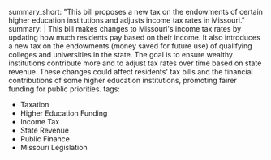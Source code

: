 summary_short: "This bill proposes a new tax on the endowments of certain higher education institutions and adjusts income tax rates in Missouri."
summary: |
  This bill makes changes to Missouri's income tax rates by updating how much residents pay based on their income. It also introduces a new tax on the endowments (money saved for future use) of qualifying colleges and universities in the state. The goal is to ensure wealthy institutions contribute more and to adjust tax rates over time based on state revenue. These changes could affect residents' tax bills and the financial contributions of some higher education institutions, promoting fairer funding for public priorities.
tags:
  - Taxation
  - Higher Education Funding
  - Income Tax
  - State Revenue
  - Public Finance
  - Missouri Legislation
